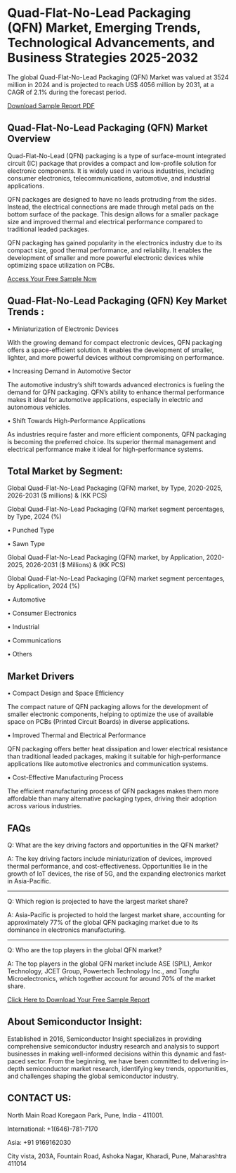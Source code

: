 <h1>Quad-Flat-No-Lead Packaging (QFN) Market, Emerging Trends, Technological Advancements, and Business Strategies 2025-2032</h1>

The global Quad-Flat-No-Lead Packaging (QFN) Market was valued at 3524 million in 2024 and is projected to reach US$ 4056 million by 2031, at a CAGR of 2.1% during the forecast period.

[Download Sample Report PDF](https://semiconductorinsight.com/download-sample-report/?product_id=90954)

<h2>Quad-Flat-No-Lead Packaging (QFN) Market Overview</h2>

Quad-Flat-No-Lead (QFN) packaging is a type of surface-mount integrated circuit (IC) package that provides a compact and low-profile solution for electronic components. It is widely used in various industries, including consumer electronics, telecommunications, automotive, and industrial applications.

QFN packages are designed to have no leads protruding from the sides. Instead, the electrical connections are made through metal pads on the bottom surface of the package. This design allows for a smaller package size and improved thermal and electrical performance compared to traditional leaded packages.

QFN packaging has gained popularity in the electronics industry due to its compact size, good thermal performance, and reliability. It enables the development of smaller and more powerful electronic devices while optimizing space utilization on PCBs.

[Access Your Free Sample Now](https://semiconductorinsight.com/report/quad-flat-no-lead-packaging-qfn-market/)

<h2>Quad-Flat-No-Lead Packaging (QFN) Key Market Trends  :</h2>

•	Miniaturization of Electronic Devices

With the growing demand for compact electronic devices, QFN packaging offers a space-efficient solution. It enables the development of smaller, lighter, and more powerful devices without compromising on performance.

•	Increasing Demand in Automotive Sector

The automotive industry’s shift towards advanced electronics is fueling the demand for QFN packaging. QFN’s ability to enhance thermal performance makes it ideal for automotive applications, especially in electric and autonomous vehicles.

•	Shift Towards High-Performance Applications

As industries require faster and more efficient components, QFN packaging is becoming the preferred choice. Its superior thermal management and electrical performance make it ideal for high-performance systems.

<h2>Total Market by Segment:</h2>

Global Quad-Flat-No-Lead Packaging (QFN) market, by Type, 2020-2025, 2026-2031 ($ millions) & (KK PCS)

Global Quad-Flat-No-Lead Packaging (QFN) market segment percentages, by Type, 2024 (%)

•	Punched Type

•	Sawn Type

Global Quad-Flat-No-Lead Packaging (QFN) market, by Application, 2020-2025, 2026-2031 ($ Millions) & (KK PCS)

Global Quad-Flat-No-Lead Packaging (QFN) market segment percentages, by Application, 2024 (%)

•	Automotive

•	Consumer Electronics

•	Industrial

•	Communications

•	Others

<h2>Market Drivers</h2>

•	Compact Design and Space Efficiency

The compact nature of QFN packaging allows for the development of smaller electronic components, helping to optimize the use of available space on PCBs (Printed Circuit Boards) in diverse applications.

•	Improved Thermal and Electrical Performance

QFN packaging offers better heat dissipation and lower electrical resistance than traditional leaded packages, making it suitable for high-performance applications like automotive electronics and communication systems.

•	Cost-Effective Manufacturing Process

The efficient manufacturing process of QFN packages makes them more affordable than many alternative packaging types, driving their adoption across various industries.

<h2>FAQs</h2>

Q: What are the key driving factors and opportunities in the QFN market?

A: The key driving factors include miniaturization of devices, improved thermal performance, and cost-effectiveness. Opportunities lie in the growth of IoT devices, the rise of 5G, and the expanding electronics market in Asia-Pacific.

________________________________________

Q: Which region is projected to have the largest market share?

A: Asia-Pacific is projected to hold the largest market share, accounting for approximately 77% of the global QFN packaging market due to its dominance in electronics manufacturing.

________________________________________

Q: Who are the top players in the global QFN market?

A: The top players in the global QFN market include ASE (SPIL), Amkor Technology, JCET Group, Powertech Technology Inc., and Tongfu Microelectronics, which together account for around 70% of the market share.

[Click Here to Download Your Free Sample Report ](https://semiconductorinsight.com/download-sample-report/?product_id=90954)

<h2>About Semiconductor Insight:</h2>

Established in 2016, Semiconductor Insight specializes in providing comprehensive semiconductor industry research and analysis to support businesses in making well-informed decisions within this dynamic and fast-paced sector. From the beginning, we have been committed to delivering in-depth semiconductor market research, identifying key trends, opportunities, and challenges shaping the global semiconductor industry.

<h2>CONTACT US:</h2>

North Main Road Koregaon Park, Pune, India - 411001.

International: +1(646)-781-7170

Asia: +91 9169162030

City vista, 203A, Fountain Road, Ashoka Nagar, Kharadi, Pune, Maharashtra 411014

